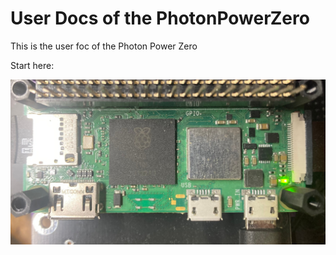 # User Docs of the PhotonPowerZero

This is the user foc of the Photon Power Zero

Start here:

![Alt text](img/RPi.jpg?raw=true "Title")

